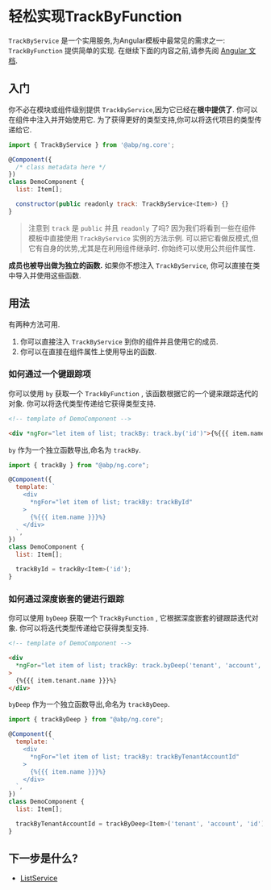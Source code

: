 # 轻松实现TrackByFunction

`TrackByService` 是一个实用服务,为Angular模板中最常见的需求之一: `TrackByFunction` 提供简单的实现. 在继续下面的内容之前,请参先阅 [Angular 文档](https://angular.io/guide/template-syntax#ngfor-with-trackby).

## 入门

你不必在模块或组件级别提供 `TrackByService`,因为它已经在**根中提供了**. 你可以在组件中注入并开始使用它. 为了获得更好的类型支持,你可以将迭代项目的类型传递给它.

```js
import { TrackByService } from '@abp/ng.core';

@Component({
  /* class metadata here */
})
class DemoComponent {
  list: Item[];

  constructor(public readonly track: TrackByService<Item>) {}
}
```

> 注意到 `track` 是 `public` 并且 `readonly` 了吗? 因为我们将看到一些在组件模板中直接使用 `TrackByService` 实例的方法示例. 可以把它看做反模式,但它有自身的优势,尤其是在利用组件继承时. 你始终可以使用公共组件属性.

**成员也被导出做为独立的函数.** 如果你不想注入 `TrackByService`, 你可以直接在类中导入并使用这些函数.

## 用法

有两种方法可用.

1. 你可以直接注入 `TrackByService` 到你的组件并且使用它的成员.
2. 你可以在直接在组件属性上使用导出的函数.

### 如何通过一个键跟踪项

你可以使用 `by` 获取一个 `TrackByFunction` , 该函数根据它的一个键来跟踪迭代的对象. 你可以将迭代类型传递给它获得类型支持.

```html
<!-- template of DemoComponent -->

<div *ngFor="let item of list; trackBy: track.by('id')">{%{{{ item.name }}}%}</div>
```

`by` 作为一个独立函数导出,命名为 `trackBy`.

```js
import { trackBy } from "@abp/ng.core";

@Component({
  template: `
    <div
      *ngFor="let item of list; trackBy: trackById"
    >
      {%{{{ item.name }}}%}
    </div>
  `,
})
class DemoComponent {
  list: Item[];

  trackById = trackBy<Item>('id');
}
```

### 如何通过深度嵌套的键进行跟踪

你可以使用 `byDeep` 获取一个 `TrackByFunction` , 它根据深度嵌套的键跟踪迭代对象. 你可以将迭代类型传递给它获得类型支持.


```html
<!-- template of DemoComponent -->

<div
  *ngFor="let item of list; trackBy: track.byDeep('tenant', 'account', 'id')"
>
  {%{{{ item.tenant.name }}}%}
</div>
```

`byDeep` 作为一个独立函数导出,命名为 `trackByDeep`.

```js
import { trackByDeep } from "@abp/ng.core";

@Component({
  template: `
    <div
      *ngFor="let item of list; trackBy: trackByTenantAccountId"
    >
      {%{{{ item.name }}}%}
    </div>
  `,
})
class DemoComponent {
  list: Item[];

  trackByTenantAccountId = trackByDeep<Item>('tenant', 'account', 'id');
}
```

## 下一步是什么?

- [ListService](./List-Service.md)